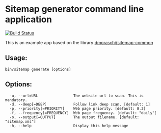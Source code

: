 Sitemap generator command line application
=======

[![Build Status](https://travis-ci.org/danielemoraschi/sitemap-app.png?branch=master)](https://travis-ci.org/danielemoraschi/sitemap-app)

This is an example app based on the library [dmoraschi/sitemap-common](https://github.com/danielemoraschi/sitemap-common)

Usage:
-------------
```shell
bin/sitemap generate [options]
```

Options:
-------------
```shell
  -u, --url=URL                The website url to scan. This is mandatory.
  -d, --deep[=DEEP]            Follow link deep scan. [default: 1]
  -p, --priority[=PRIORITY]    Web page priority. [default: 0.3]
  -f, --frequency[=FREQUENCY]  Web page frequency. [default: "daily"]
  -o, --output[=OUTPUT]        The output filename. [default: "sitemap.xml"]
  -h, --help                   Display this help message
```